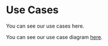 # Use Cases

You can see our use cases here.

You can see our use case diagram [here](https://viewer.diagrams.net/?highlight=0000ff&edit=_blank&layers=1&nav=1&title=Use%20Cases#R7V1bc5u6Fv41PCaDhJDQo%2B2k3T2nPZOZzD67fXRsEnO2Y1JMmmT%2F%2BiNswNaFq7kISqfTgkwUs7TWp3WXYS2e3z8Hy5fNN3%2Ftbg1ort8N68aAECDosP%2BikY%2FjiOPEA0%2BBt44fOg3ce%2F%2B48aAZj756a3fPPRj6%2Fjb0XvjBlb%2FbuauQG1sGgf%2FGP%2Fbob%2Fnf%2BrJ8cqWB%2B9VyK4%2F%2B5a3DTfwWkJzG%2F3C9p03ymwGmx0%2Bel8nD8ZvsN8u1%2F3Y2ZN0a1iLw%2FfB49fy%2BcLcR8RK6HH%2FuU8an6RcL3F1Y5gc28J%2Fg7ueb%2B%2Bf258%2FNHH82N8%2F3V%2FEsv5bb1%2FiF4y8bfiQUCPzX3dqNJjENa%2F628UL3%2FmW5ij59Y2vOxjbh85bdAXb56G23C3%2FrB%2Bx%2B5%2B%2FYQ3P5eya%2F1A1C9%2F1sKP7en13%2F2Q2DD%2FZI%2FCk0Yxp%2B8MzxdloRkoxtzlYDW%2FHgMuaCp3TqE6HYRUyrCnSDEt2%2B%2Bk%2FeTiIem4pxqtsX4RDlCQeRgnK2TLjW6GZJdJut12xg7vt%2F60Y8aNsc8eyeaYck2n3Z79nlMKgH%2BiafLZHvsxuygcANXwMmuab%2FyP550JGUgHKkRI5MSoBIh7Qk8rZxOzdmxJih6MJhfx3jdmHMTCP6ruZhcBFds8E5NujiMHh4gNrRp3PLmKN4kJLomg3S2%2BindFsNC1%2FzrA0V6wHNLtfDkdbjP37oPUbf2mdvto5QQi8qIsjvTEqe7pSGiQLBMTXjVmA49nC5FSNBA4C901nWOW9T4FUihV4UJabFUdRSaKMdU1TWRjMAd2bMHWPOLm4iRk5ROGLh48WtMbO1I7glaP%2F9Q4Wsin1b7pgpGEi0Y1bfS3T5%2BrydrcKIMvPozT1mYX5dPrjbO3%2FvhZ6%2FY488%2BGHoP589MNt6T9EHoS%2FQ2X8Nt97OXaQ2r9ka8YFgelmmTHxLYXqR1miv0ONe3X04OspTrBnloQzcX3aMhMtQoV3s1rPI%2B3KiyBkR3Xcv%2FB7R7tq0UHz%2F43BPTBrf37zHxD3cfJzd3LmBx17IDeKxTFLv%2Fddg5ea8UIzj4TJ4csMS4u6uOV9R5spdmdc2IIDXb6S1sxVrl4wF7nYZer94H5RqQePvcOd7u%2FD0BWwMrk1oIWyyawIp5PHTtq9x9BB7gJrAIvz0R7LFM577k4RfAgRYtqBzTbEDbevwL%2BJnPRJZmpUxyfLj7LGX6IG9%2Bvcmz%2FiPj3uXm%2BXAzuk6XMDh8kZ6MYcDwnM4Qh1yOGqRwxkDcetvTxw%2BAA6XHXA1OZvjajuXp%2Bvzr900%2F07cWZU7a3Ae%2BbF36f2%2F%2FNnDl9XV9o%2Bb%2F32bmVeW7KPIxla2jAcdjee9ZayVrRgfuYFCXXv21utojnng7r1%2Flg%2BH%2BSIOjF%2BLTW7PDfsm5UlJG0sDSfEPG6m9fM6%2BOaKVCZnmNUCJFlCXvTrAB1m71hkfnAkfRoMPsk95ZPhg5%2BIDU6ksjB1%2ByRrhNshP6vA%2F3yKWyIhfDUvq40LikisGBlsrYBDjtRYVjPmywm8Lbl8LCRNlyHtT0oyq%2BAoGKc1OkTSjhN0Tz7v2ez9taO8Hnez9SRxhkvG%2BZLyKt2SQMk4LZZxSW3exTtRA%2FcT6y6d38v3XL%2BvPL%2F%2F%2B%2B3Vz9%2Flq%2BfPqapLqnqVaZpdxSbVlqvnkJNVY8N0nPKmxjMtQrImM5wasJyHvS8gVuYTjEnJYJOQ2NRG3BvoLueybu%2F92zwbuf60MiLeMHvOHgF09hSlNRxQPB1Eo7XzB7JIBcWxmL%2BJlycxYWpDb56W3TZZk7AuAe18A2cN0G%2BeR%2Fddz30aZjoP4NVDkQnW7BLLTgMvm0z0%2FkhB%2BJ%2B49PVJhVcs0K5d7QAnmcw%2FYrlg194BRNvj4ftIGo9sf%2FO1pssPdx%2Fldg8k6MaMV6owJKEw6Y7M6oy0z5t0yQkbvZTRqIypUG4Hp8Gkv%2BhuHqKmcj26Mw7IxXUsv29AGvHiixDM48rgtkhWA8cFCUWoHAYJaBhvhqSsoTJt6TjpADdlFoIkeAgVFBGiqiEzOq3YUEYXJMS7n1VH08rQQAsnAnFeoqcSycyUE9K2CYK0k%2FHdVQWw52WR8Kkh%2B9li0qdo8JFxqmKQ6iFCHdIWFOVoEDdnBKq2mDu1JhA0xLVg8rwdXeeUQaM2LJGdT6tmgRCgvdIBcRkIUlGvP%2FaZIWozKZmHku7xdGM7s0OPgJrqYs2eHWhduCXuFQ2XCA9gp5RXpZ4WUj0qb0eGxY6cJvYgs9kAhWAaGbomcaBqV2XtxVjOuF5EtsTzc7J%2FKirZahVR2oDG7OZFbMypDxLs9qaoIv1siQ4nIYy3CFzQwh8hY3WnQz77YmEu9OdViSpm0LK4kjL9hoU2H9AofWUKfHAqFRS1r01lEZKJuvTZYxsRxeW3swvoe4Jj0MqZo3%2BSyS5hcgxVtOol2K6It78QjE22cK9rmdWS4ckuQNAjVWNAVPfwqCXoHApvo0WMT2DRrK5lIdNS2LbByRsDIBJYUCKxJTcgtgfYBFPvSatqzCKoJAb85Q4d2G0QtDwHmOCGg9z177BUAdmGBrkl5l4b%2BW3aJAl0NwiGE8kkrynCIo5DRtMNd4w6LxBOiezjEIQLpFP3au%2FWyKcz2olbPN5FLfr44hD6sg%2Bd4Hrnn58AYQmDEESNSqO%2FAiMK8KiJyEomKFggeLpLOr7pRW0hKoqpmut1SW5EtW0htJgVzW9sGuo4Q6%2Bvfd6%2FQPlLf%2FegL2bDA807fNTz4d2mpC4CQqZHCT2%2Bk788Lk8hgoQmG9fLCiHmswBSzaOomslJxmVu2wYgsd%2BOywXC%2BGyZqeeYkrQv0NbuIbDxUk9HU8yJ4XdoLiWBF41RltxU4iXY7oi2H0cYl2kehyI12kqSUdSguVqKwdQco6LlG5CTpTUv62PuWknydOtrEqSUciaORpOdtexXy84bt1KK2YPeo2hy05QFQroDKy3KgKHVir9WMJqRlFEXJp8lRXOzCOSzCDEfLUpveDRCXQEs4EA4pPN7dkre54s1TseZxLzNxcqBFwwdY5LHJVGvZV6Mw2UQdcmlVtqzk7m8E8%2FubVtk9yndqrI3%2FNQWUk3%2BC86su%2B5F%2FzZpBjEf%2B5ayT0cl%2FYd4uNIUDePWX%2F4uzeE%2F7P%2BXln0InX%2F6bbRjVE5zoVdg9GjhRlJ%2BNDk6KcoVNkvhiNMw7Ur6RqiQ2NZIXkfl1PGeW3R4NNfrJmC20iuRmQkaV1otiV4QO47bqVumN%2BSuFWg1L%2BFMXuGMNEvLtf2DfGmQek2uC%2BNMJUQpddEQxlRx5ztNEsYl4T9OlmqjQK6TRvUS9iNIafvWf2ABDbXkRL3aaKlZHwpBMetu2qHUpelPYMgQ04dRT52xfCvenU2mxcCqtiWtCsoCXhRidxxQlj%2FGbtPBLG6iNCEizBSVHBYdOs6n%2FCUALzRpxV6B6aRJZ%2FQav3Yp%2FhqdmEv9qW%2FCIqv%2ByxSFH%2FJFN%2BCMxdbLAlW8EVJmCq%2B3rOvdc%2BtV2ud97K37p1sv95lAflHVab5mmilXFvnQj1ewjwfoSeyI0XwFOTbEXs%2FCBqCe2LPZAlajSBA%2BdHL7ExrwjIdYza%2FsOWmbLiw6ggxNXNsGVqmPhW0K2IpXmjJPpqSA6dokhVIeTG4TL0mcaZzBmuv0BK9nw%2BO3vN%2BHcLj3n1fvAzaOPnLS34cIYbIdJbPNJE0BxWhRs62gdJdZAVc17k1iT4suPc3gpwhp0zLBKsAbU3TWbxBp4mWqWYo0ldiW2JqxpyUaAbdkIWQH9Ih7tzKmgti4u2y1%2FEwZtjPlULsVmmc8iQlWFadVqWnMWmLQcjjfJMdLZgRdc3Z5uCBwrNsABuOYZA71zbOvmMLeplwRLxpSYB0wL1M23boQpyRCYcjww2pY1fLaHI%2B20zbI1bBl%2B3YHxGKJ8q0hEaKc8lrC0ZlaQXQUuG2Q%2BUNbfBzIqXgfGfn1DXFLv%2F%2Fux30Wxz2l%2FbST%2FuNpRqMVc1yAQobKnjqFe90GL8rFTR4xel94HET8REePpbfNCBW%2FgEKPgdv6hpVFdm510lNSxrkX9UtUK2%2Bqaa2V9W%2BY1RuflMSBxSvTmQ1DE1CcQaRFEKvi9BgkihcVxQwSRavly1byUVDSvi72Up1o7k3NIFuuu5avlmjHUy9pKKKP58oQu1Ri1gjtokOhS3B9ugOhSokt3XXTB2BLQhRampdS1i9vEkbKpLBOONNPsv4LLb5A4QkeII4quvM1pKUDEkeIggIY4gsvqI7hX362Ded5Lu29VxREqNvIWJ2obR0Zu7eAxWjsVW0xXS%2FiGVMARUD7S3QuO5LUDnGCkIxgZuVlTou31AGGkRbOmr9gvngS%2FU8FXdFIfl%2BCP0Q4hYxT8stnBuNfaw9EIvjNywSdjFHzn4iaitWKrTYp52ewanBErn5rhV2SZsXcWcYo9BHqdaKN%2Bi4vPEq5RXdugXJdNSu%2B3X9DUw03BebIyOTKAyD922LwGKClD1RcfaAV1rW4EwkScUpD0FdbXc6hEmLI5m7BPIBpA%2Bi67DXw%2FPH88WL5svvnrSPxv%2Fw8%3D).
